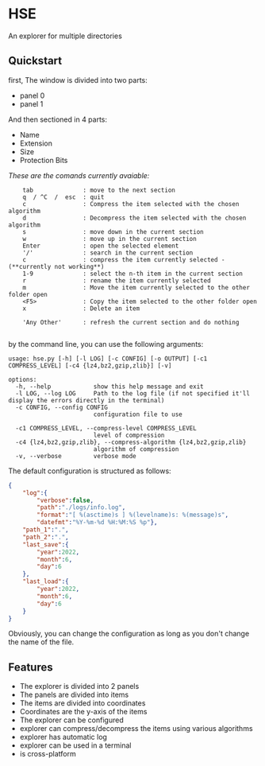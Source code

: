 # HSE
An explorer for multiple directories

## Quickstart
first, The window is divided into two parts:

- panel 0
- panel 1

And then sectioned in 4 parts:

- Name
- Extension
- Size 
- Protection Bits

*These are the comands currently avaiable:*
~~~
    tab              : move to the next section
    q  / ^C  /  esc  : quit
    c                : Compress the item selected with the chosen algorithm
    d                : Decompress the item selected with the chosen algorithm
    s                : move down in the current section
    w                : move up in the current section
    Enter            : open the selected element
    '/'              : search in the current section
    c                : compress the item currently selected - (**currently not working**)
    1-9              : select the n-th item in the current section
    r                : rename the item currently selected
    m                : Move the item currently selected to the other folder open
    <F5>             : Copy the item selected to the other folder open
    x                : Delete an item
    
    'Any Other'      : refresh the current section and do nothing
    
~~~
by the command line, you can use the following arguments:

~~~
usage: hse.py [-h] [-l LOG] [-c CONFIG] [-o OUTPUT] [-c1 COMPRESS_LEVEL] [-c4 {lz4,bz2,gzip,zlib}] [-v]

options:
  -h, --help            show this help message and exit
  -l LOG, --log LOG     Path to the log file (if not specified it'll display the errors directly in the terminal)
  -c CONFIG, --config CONFIG
                        configuration file to use

  -c1 COMPRESS_LEVEL, --compress-level COMPRESS_LEVEL
                        level of compression
  -c4 {lz4,bz2,gzip,zlib}, --compress-algorithm {lz4,bz2,gzip,zlib}
                        algorithm of compression
  -v, --verbose         verbose mode
~~~

The default configuration is structured as follows:
~~~json
{
    "log":{
        "verbose":false,
        "path":"./logs/info.log",
        "format":"[ %(asctime)s ] %(levelname)s: %(message)s",
        "datefmt":"%Y-%m-%d %H:%M:%S %p"},
    "path_1":".",
    "path_2":".",
    "last_save":{
        "year":2022,
        "month":6,
        "day":6
    },
    "last_load":{
        "year":2022,
        "month":6,
        "day":6
    }
}
~~~
Obviously, you can change the configuration as long as you don't change the name of the file.

## Features
- The explorer is divided into 2 panels
- The panels are divided into items
- The items are divided into coordinates
- Coordinates are the y-axis of the items
- The explorer can be configured
- explorer can compress/decompress the items using various algorithms
- explorer has automatic log
- explorer can be used in a terminal
- is cross-platform
